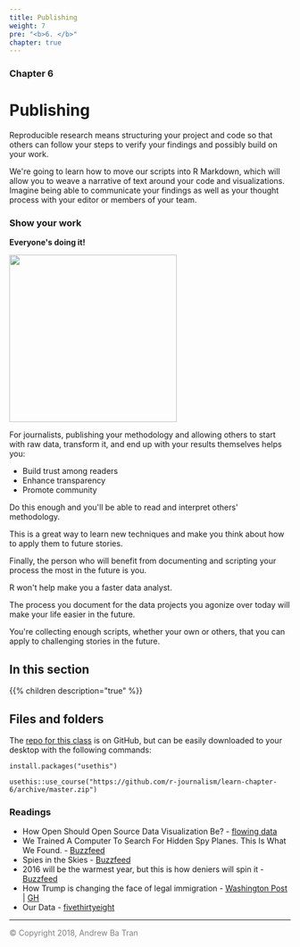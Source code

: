 ```yaml
---
title: Publishing
weight: 7
pre: "<b>6. </b>"
chapter: true
---
```


### Chapter 6

# Publishing


Reproducible research means structuring your project and code so that others can follow your steps to verify your findings and possibly build on your work.

We're going to learn how to move our scripts into R Markdown, which will allow you to weave a narrative of text around your code and visualizations. Imagine being able to communicate your findings as well as your thought process with your editor or members of your team.


### Show your work

**Everyone's doing it!**

<img src="/publishing/rmarkdown/images/somanyrepos.png" height="300">


For journalists, publishing your methodology and allowing others to start with raw data, transform it, and end up with your results themselves helps you:

* Build trust among readers
* Enhance transparency
* Promote community

Do this enough and you'll be able to read and interpret others' methodology. 

This is a great way to learn new techniques and make you think about how to apply them to future stories.

Finally, the person who will benefit from documenting and scripting your process the most in the future is you.

R won't help make you a faster data analyst. 

The process you document for the data projects you agonize over today will make your life easier in the future. 

You're collecting enough scripts, whether your own or others, that you can apply to challenging stories in the future.

## In this section

{{% children description="true"   %}}


## Files and folders

The [repo for this class](https://github.com/r-journalism/learn-chapter-6) is on GitHub, but can be easily downloaded to your desktop with the following commands:

```
install.packages("usethis")

usethis::use_course("https://github.com/r-journalism/learn-chapter-6/archive/master.zip")
```

### Readings 

* How Open Should Open Source Data Visualization Be? - [flowing data](
https://flowingdata.com/2008/08/29/a-case-for-open-source-data-visualization/)
* We Trained A Computer To Search For Hidden Spy Planes. This Is What We Found. - [Buzzfeed](https://buzzfeednews.github.io/2017-08-spy-plane-finder/)
* Spies in the Skies - [Buzzfeed](https://buzzfeednews.github.io/2016-04-federal-surveillance-planes/analysis.html)
* 2016 will be the warmest year, but this is how deniers will spin it - [Buzzfeed](https://buzzfeednews.github.io/2016-12-warmest-year/)
* How Trump is changing the face of legal immigration - [Washington Post](https://www.washingtonpost.com/national/how-trump-is-changing-the-face-of-legal-immigration/2018/07/02/477c78b2-65da-11e8-99d2-0d678ec08c2f_story.html?utm_term=.cf476672d6e4) | [GH](https://github.com/wpinvestigative/immigrant_visas)
* Our Data - [fivethirtyeight](https://data.fivethirtyeight.com/)


-----

<span style="color:gray">© Copyright 2018, Andrew Ba Tran</span>

